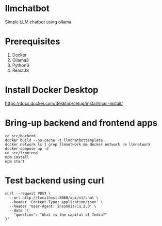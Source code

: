 # llmchatbot
Simple LLM chatbot using ollama

# Prerequisites
1. Docker
2. Ollama3
3. Python3
4. ReactJS

# Install Docker Desktop
https://docs.docker.com/desktop/setup/install/mac-install/



# Bring-up backend and frontend apps
```
cd src/backend
docker build --no-cache -t llmchatbottemplate .
docker network ls | grep llmnetwork && docker network rm llmnetwork
docker-compose up -d
cd src/frontend
npm install
npm start
```

# Test backend using curl
```
curl --request POST \
  --url http://localhost:8000/api/v1/chat \
  --header 'Content-Type: application/json' \
  --header 'User-Agent: insomnia/11.2.0' \
  --data '{
	"question": "What is the capital of India?"
}'
```
